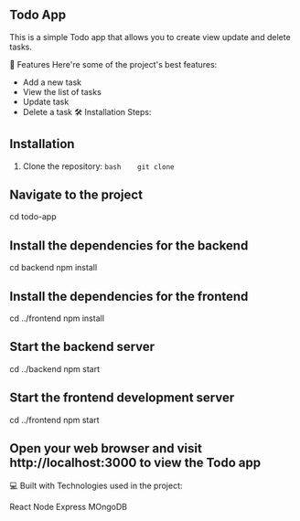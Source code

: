 ## Todo App

This is a simple Todo app that allows you to create view update and delete tasks.

🧐 Features
Here're some of the project's best features:

- Add a new task
- View the list of tasks
- Update task
- Delete a task
  🛠️ Installation Steps:

## Installation

1. Clone the repository: `bash    git clone     `

## Navigate to the project

cd todo-app

## Install the dependencies for the backend

cd backend npm install

## Install the dependencies for the frontend

cd ../frontend npm install

## Start the backend server

cd ../backend npm start

## Start the frontend development server

cd ../frontend npm start

## Open your web browser and visit http://localhost:3000 to view the Todo app

💻 Built with
Technologies used in the project:

React
Node
Express
MOngoDB
